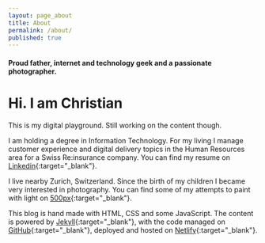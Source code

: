 ```yaml
---
layout: page_about
title: About
permalink: /about/
published: true
---
```


#### Proud father, internet and technology geek and a passionate photographer.

# Hi. I am Christian

This is my digital playground. Still working on the content though.

I am holding a degree in Information Technology. For my living I manage customer experience and digital delivery topics in the Human Resources area for a Swiss Re:insurance company. You can find my resume on [Linkedin](https://ch.linkedin.com/in/christianpopa){:target="_blank"}.

I live nearby Zurich, Switzerland. Since the birth of my children I became
very interested in photography. You can find some of my attempts to paint with light on  [500px](https://500px.com/christianpopa){:target="_blank"}.

This blog is hand made with HTML, CSS and some JavaScript. The content is powered by [Jekyll](https://jekyllrb.com/){:target="_blank"}, with the code managed on [GitHub](https://github.com/){:target="_blank"}, deployed and hosted on [Netlify](https://netlify.com/){:target="_blank"}.
